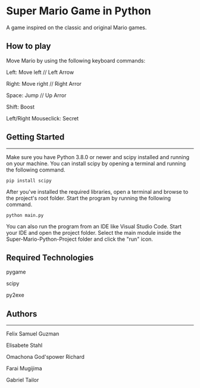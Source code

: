 # Super Mario Game in Python
A game inspired on the classic and original Mario games.

## How to play
Move Mario by using the following keyboard commands:

Left: Move left  // Left Arrow

Right: Move right  // Right Arror

Space: Jump   // Up Arror

Shift: Boost   

Left/Right Mouseclick: Secret



## Getting Started
---
Make sure you have Python 3.8.0 or newer and scipy installed and running on your machine. You can install scipy by opening a terminal and running the following command.
```
pip install scipy
```
After you've installed the required libraries, open a terminal and browse to the project's root folder. Start the program by running the following command.
```
python main.py
```
You can also run the program from an IDE like Visual Studio Code. Start your IDE and open the 
project folder. Select the main module inside the Super-Mario-Python-Project folder and click the "run" icon.


## Required Technologies	
 pygame
 
 scipy
 
 py2exe	
 

## Authors
---
Felix Samuel Guzman

Elisabete Stahl

Omachona God'spower Richard

Farai Mugijima

Gabriel Tailor

